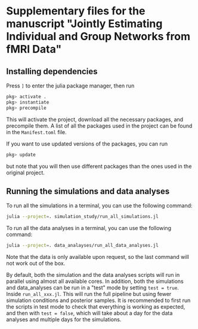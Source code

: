 # Supplementary files for the manuscript "Jointly Estimating Individual and Group Networks from fMRI Data"

## Installing dependencies

Press `]` to enter the julia package manager, then run
```julia
pkg> activate .
pkg> instantiate
pkg> precompile
```
This will activate the project, download all the necessary packages, and precompile them.
A list of all the packages used in the project can be found in the `Manifest.toml` file.

If you want to use updated versions of the packages, you can run
```julia
pkg> update
```
but note that you will then use different packages than the ones used in the original project.

## Running the simulations and data analyses

To run all the simulations in a terminal, you can use the following command:
```bash
julia --project=. simulation_study/run_all_simulations.jl
```

To run all the data analyses in a terminal, you can use the following command:
```bash
julia --project=. data_analayses/run_all_data_analyses.jl
```
Note that the data is only available upon request, so the last command will not work out of the box.

By default, both the simulation and the data analyses scripts will run in parallel using almost all available cores.
In addition, both the simulations and data_analyses can be run in a "test" mode by setting `test = true`. Inside `run_all_xxx.jl`.
This will run the full pipeline but using fewer simulation conditions and posterior samples.
It is recommended to first run the scripts in test mode to check that everything is working as expected, and then with `test = false`, which will take about a day for the data analyses and multiple days for the simulations.